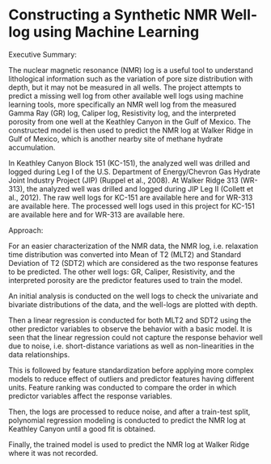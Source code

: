 # Constructing a Synthetic NMR Well-log using Machine Learning


Executive Summary:

The nuclear magnetic resonance (NMR) log is a useful tool to understand lithological information such as the variation of pore size distribution with depth, but it may not be measured in all wells. The project attempts to predict a missing well log from other available well logs using machine learning tools, more specifically an NMR well log from the measured Gamma Ray (GR) log, Caliper log, Resistivity log, and the interpreted porosity from one well at the Keathley Canyon in the Gulf of Mexico. The constructed model is then used to predict the NMR log at Walker Ridge in Gulf of Mexico, which is another nearby site of methane hydrate accumulation.

In Keathley Canyon Block 151 (KC-151), the analyzed well was drilled and logged during Leg I of the U.S. Department of Energy/Chevron Gas Hydrate Joint Industry Project (JIP) (Ruppel et al., 2008). At Walker Ridge 313 (WR-313), the analyzed well was drilled and logged during JIP Leg II (Collett et al., 2012). The raw well logs for KC-151 are available here and for WR-313 are available here. The processed well logs used in this project for KC-151 are available here and for WR-313 are available here.

Approach:

For an easier characterization of the NMR data, the NMR log, i.e. relaxation time distribution was converted into Mean of T2 (MLT2) and Standard Deviation of T2 (SDT2) which are considered as the two response features to be predicted. The other well logs: GR, Caliper, Resistivity, and the interpreted porosity are the predictor features used to train the model.

An initial analysis is conducted on the well logs to check the univariate and bivariate distributions of the data, and the well-logs are plotted with depth.

Then a linear regression is conducted for both MLT2 and SDT2 using the other predictor variables to observe the behavior with a basic model. It is seen that the linear regression could not capture the response behavior well due to noise, i.e. short-distance variations as well as non-linearities in the data relationships.

This is followed by feature standardization before applying more complex models to reduce effect of outliers and predictor features having different units. Feature ranking was conducted to compare the order in which predictor variables affect the response variables.

Then, the logs are processed to reduce noise, and after a train-test split, polynomial regression modeling is conducted to predict the NMR log at Keathley Canyon until a good fit is obtained.

Finally, the trained model is used to predict the NMR log at Walker Ridge where it was not recorded.
